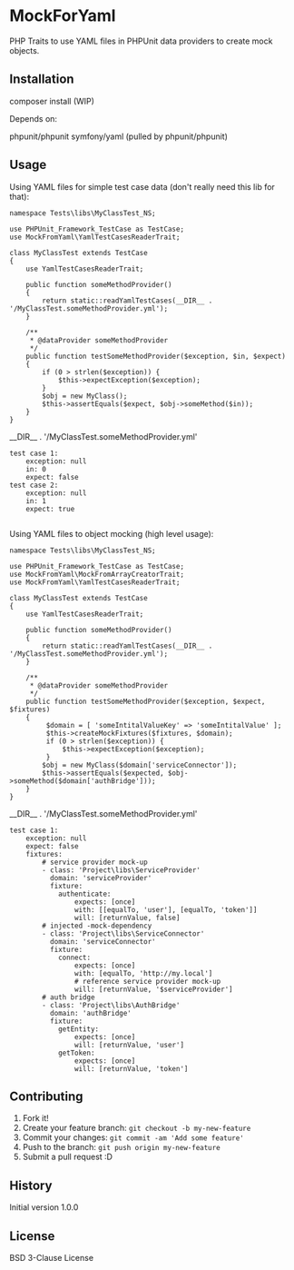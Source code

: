 
# MockForYaml

PHP Traits to use YAML files in PHPUnit data providers to create mock objects.

## Installation

composer install (WIP)

Depends on:

phpunit/phpunit
symfony/yaml (pulled by phpunit/phpunit)

## Usage

Using YAML files for simple test case data (don't really need this lib for that):
```
namespace Tests\libs\MyClassTest_NS;

use PHPUnit_Framework_TestCase as TestCase;
use MockFromYaml\YamlTestCasesReaderTrait;

class MyClassTest extends TestCase
{
    use YamlTestCasesReaderTrait;

    public function someMethodProvider()
    {
        return static::readYamlTestCases(__DIR__ . '/MyClassTest.someMethodProvider.yml');
    }

    /**
     * @dataProvider someMethodProvider
     */
    public function testSomeMethodProvider($exception, $in, $expect)
    {
        if (0 > strlen($exception)) {
            $this->expectException($exception);
        }
        $obj = new MyClass();
        $this->assertEquals($expect, $obj->someMethod($in));
    }
}
```
\_\_DIR\_\_ . '/MyClassTest.someMethodProvider.yml'
```
test case 1:
    exception: null
    in: 0
    expect: false
test case 2:
    exception: null
    in: 1
    expect: true
    
```
Using YAML files to object mocking (high level usage):
```
namespace Tests\libs\MyClassTest_NS;

use PHPUnit_Framework_TestCase as TestCase;
use MockFromYaml\MockFromArrayCreatorTrait;
use MockFromYaml\YamlTestCasesReaderTrait;

class MyClassTest extends TestCase
{
    use YamlTestCasesReaderTrait;

    public function someMethodProvider()
    {
        return static::readYamlTestCases(__DIR__ . '/MyClassTest.someMethodProvider.yml');
    }

    /**
     * @dataProvider someMethodProvider
     */
    public function testSomeMethodProvider($exception, $expect, $fixtures)
    {
         $domain = [ 'someIntitalValueKey' => 'someIntitalValue' ];
         $this->createMockFixtures($fixtures, $domain);
         if (0 > strlen($exception)) {
             $this->expectException($exception);
         }
        $obj = new MyClass($domain['serviceConnector']);
        $this->assertEquals($expected, $obj->someMethod($domain['authBridge']));
    }
}
```
\_\_DIR\_\_ . '/MyClassTest.someMethodProvider.yml'
```
test case 1:
    exception: null
    expect: false
    fixtures:
        # service provider mock-up
        - class: 'Project\libs\ServiceProvider'
          domain: 'serviceProvider'
          fixture:
            authenticate:
                expects: [once]
                with: [[equalTo, 'user'], [equalTo, 'token']]
                will: [returnValue, false]
        # injected -mock-dependency
        - class: 'Project\libs\ServiceConnector'
          domain: 'serviceConnector'
          fixture:
            connect:
                expects: [once]
                with: [equalTo, 'http://my.local']
                # reference service provider mock-up
                will: [returnValue, '$serviceProvider']
        # auth bridge
        - class: 'Project\libs\AuthBridge'
          domain: 'authBridge'
          fixture:
            getEntity:
                expects: [once]
                will: [returnValue, 'user']
            getToken:
                expects: [once]
                will: [returnValue, 'token']
```
## Contributing

1. Fork it!
2. Create your feature branch: `git checkout -b my-new-feature`
3. Commit your changes: `git commit -am 'Add some feature'`
4. Push to the branch: `git push origin my-new-feature`
5. Submit a pull request :D

## History

Initial version 1.0.0

## License

BSD 3-Clause License

